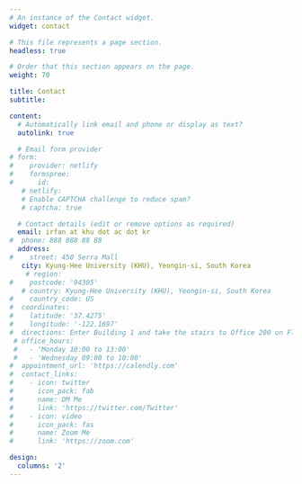 ```yaml
---
# An instance of the Contact widget.
widget: contact

# This file represents a page section.
headless: true

# Order that this section appears on the page.
weight: 70

title: Contact
subtitle:

content:
  # Automatically link email and phone or display as text?
  autolink: true

  # Email form provider
# form:
#    provider: netlify
#    formspree:
#      id:
   # netlify:
   # Enable CAPTCHA challenge to reduce spam?
   # captcha: true

  # Contact details (edit or remove options as required)
  email: irfan at khu dot ac dot kr
#  phone: 888 888 88 88
  address:
#    street: 450 Serra Mall
   city: Kyung-Hee University (KHU), Yeongin-si, South Korea
    # region: 
#    postcode: '94305'
   # country: Kyung-Hee University (KHU), Yeongin-si, South Korea
#    country_code: US
#  coordinates:
#    latitude: '37.4275'
#    longitude: '-122.1697'
#  directions: Enter Building 1 and take the stairs to Office 200 on Floor 2
 # office_hours:
 #   - 'Monday 10:00 to 13:00'
 #   - 'Wednesday 09:00 to 10:00'
#  appointment_url: 'https://calendly.com'
#  contact_links:
#    - icon: twitter
#      icon_pack: fab
#      name: DM Me
#      link: 'https://twitter.com/Twitter'
#    - icon: video
#      icon_pack: fas
#      name: Zoom Me
#      link: 'https://zoom.com'

design:
  columns: '2'
---
```

